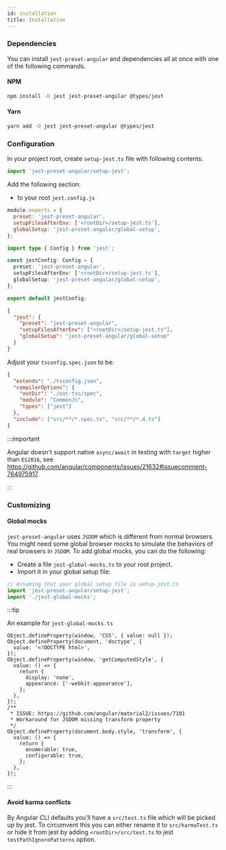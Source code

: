 ```yaml
---
id: installation
title: Installation
---
```


### Dependencies

You can install `jest-preset-angular` and dependencies all at once with one of the following commands.

#### NPM

```sh
npm install -D jest jest-preset-angular @types/jest
```

#### Yarn

```sh
yarn add -D jest jest-preset-angular @types/jest
```

### Configuration

In your project root, create `setup-jest.ts` file with following contents:

```ts
import 'jest-preset-angular/setup-jest';
```

Add the following section:

- to your root `jest.config.js`

```js tab
module.exports = {
  preset: 'jest-preset-angular',
  setupFilesAfterEnv: ['<rootDir>/setup-jest.ts'],
  globalSetup: 'jest-preset-angular/global-setup',
};
```

```ts tab
import type { Config } from 'jest';

const jestConfig: Config = {
  preset: 'jest-preset-angular',
  setupFilesAfterEnv: ['<rootDir>/setup-jest.ts'],
  globalSetup: 'jest-preset-angular/global-setup',
};

export default jestConfig;
```

```JSON tab
{
  "jest": {
    "preset": "jest-preset-angular",
    "setupFilesAfterEnv": ["<rootDir>/setup-jest.ts"],
    "globalSetup": "jest-preset-angular/global-setup"
  }
}
```

Adjust your `tsconfig.spec.json` to be:

```json
{
  "extends": "./tsconfig.json",
  "compilerOptions": {
    "outDir": "./out-tsc/spec",
    "module": "CommonJs",
    "types": ["jest"]
  },
  "include": ["src/**/*.spec.ts", "src/**/*.d.ts"]
}
```

:::important

Angular doesn't support native `async/await` in testing with `target` higher than `ES2016`, see https://github.com/angular/components/issues/21632#issuecomment-764975917

:::

### Customizing

#### Global mocks

`jest-preset-angular` uses `JSDOM` which is different from normal browsers. You might need some global browser mocks to
simulate the behaviors of real browsers in `JSDOM`. To add global mocks, you can do the following:

- Create a file `jest-global-mocks.ts` to your root project.
- Import it in your global setup file:

```ts
// Assuming that your global setup file is setup-jest.ts
import 'jest-preset-angular/setup-jest';
import './jest-global-mocks';
```

:::tip

An example for `jest-global-mocks.ts`

```
Object.defineProperty(window, 'CSS', { value: null });
Object.defineProperty(document, 'doctype', {
  value: '<!DOCTYPE html>',
});
Object.defineProperty(window, 'getComputedStyle', {
  value: () => {
    return {
      display: 'none',
      appearance: ['-webkit-appearance'],
    };
  },
});
/**
 * ISSUE: https://github.com/angular/material2/issues/7101
 * Workaround for JSDOM missing transform property
 */
Object.defineProperty(document.body.style, 'transform', {
  value: () => {
    return {
      enumerable: true,
      configurable: true,
    };
  },
});
```

:::

#### Avoid karma conflicts

By Angular CLI defaults you'll have a `src/test.ts` file which will be picked up by jest. To circumvent this you can either rename it to `src/karmaTest.ts` or hide it from jest by adding `<rootDir>/src/test.ts` to jest `testPathIgnorePatterns` option.
